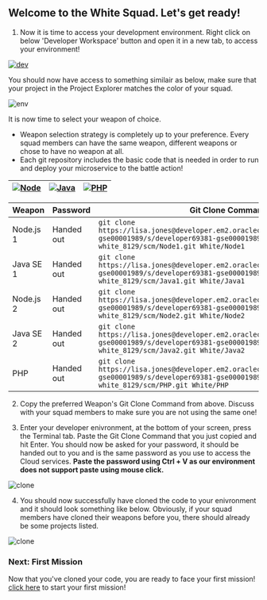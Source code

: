 ## Welcome to the White Squad. Let's get ready! ##

1. Now it is time to access your development environment. Right click on below 'Developer Workspace' button and open it in a new tab, to access your environment! 

[![dev](codenvy-contribute.svg)](http://140.86.13.62/dashboard/#/ide/che/White)

You should now have access to something similair as below, make sure that your project in the Project Explorer matches the color of your squad.

![env](../images/che_welcome.PNG)

It is now time to select your weapon of choice.

+ Weapon selection strategy is completely up to your preference. Every squad members can have the same weapon, different weapons or chose to have no weapon at all.
+ Each git repository includes the basic code that is needed in order to run and deploy your microservice to the battle action!

| [![Node](nodejs.png)](White.md) | [![Java](javase.png)](White.md) | [![PHP](php.png)](White.md) |
|:---:|:---:|:---:|

| Weapon        | Password     | Git Clone Command  |
| ------------- |-------------| -----|
| Node.js 1      | Handed out | ``` git clone https://lisa.jones@developer.em2.oraclecloud.com/developer69381-gse00001989/s/developer69381-gse00001989_dev-star-white_8129/scm/Node1.git White/Node1 ``` |
| Java SE 1     | Handed out      |   ``` git clone https://lisa.jones@developer.em2.oraclecloud.com/developer69381-gse00001989/s/developer69381-gse00001989_dev-star-white_8129/scm/Java1.git White/Java1 ``` |
| Node.js 2    | Handed out | ``` git clone https://lisa.jones@developer.em2.oraclecloud.com/developer69381-gse00001989/s/developer69381-gse00001989_dev-star-white_8129/scm/Node2.git White/Node2 ``` |
| Java SE 2    | Handed out      |   ``` git clone https://lisa.jones@developer.em2.oraclecloud.com/developer69381-gse00001989/s/developer69381-gse00001989_dev-star-white_8129/scm/Java2.git White/Java2 ``` |
| PHP | Handed out      |  ``` git clone https://lisa.jones@developer.em2.oraclecloud.com/developer69381-gse00001989/s/developer69381-gse00001989_dev-star-white_8129/scm/PHP.git White/PHP ``` |

2. Copy the preferred Weapon's Git Clone Command from above. Discuss with your squad members to make sure you are not using the same one! 

3. Enter your developer enivronment, at the bottom of your screen, press the Terminal tab. Paste the Git Clone Command that you just copied and hit Enter. You should now be asked for your password, it should be handed out to you and is the same password as you use to access the Cloud services. **Paste the password using Ctrl + V as our environment does not support paste using mouse click.**

![clone](../images/che_clone.PNG)

4. You should now successfully have cloned the code to your enivronment and it should look something like below. Obviously, if your squad members have cloned their weapons before you, there should already be some projects listed.

![clone](../images/che_project.PNG)

### Next: First Mission ###				
Now that you've cloned your code, you are ready to face your first mission! [click here](../missions/deploy.md) to start your first mission!
